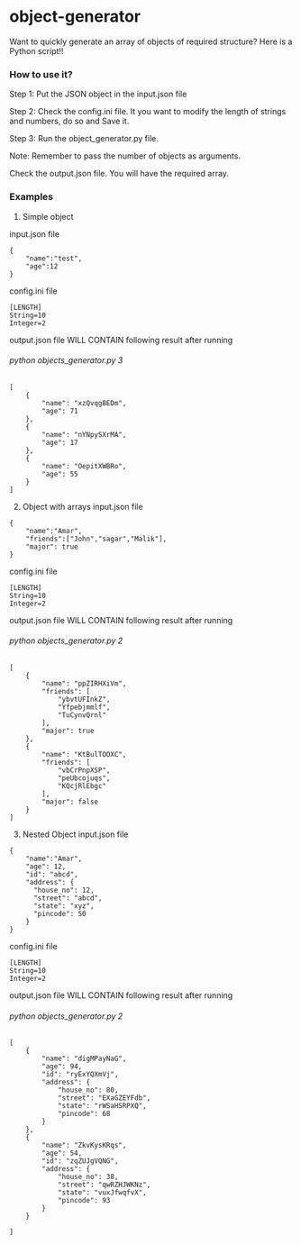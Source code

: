 # object-generator
Want to quickly generate an array of objects of required structure?
Here is a Python script!!

### How to use it?

Step 1:  Put the JSON object in the input.json file

Step 2: Check the config.ini file. It you want to modify the length of strings and numbers, do so and Save it.

Step 3: Run the object_generator.py file. 

Note: Remember to pass the number of objects as arguments. 

Check the output.json file. You will have the required array.


### Examples 
1. Simple object

input.json file
```
{
    "name":"test",
    "age":12
}
```

config.ini file
```
[LENGTH]
String=10
Integer=2
```

output.json file WILL CONTAIN following result after running
###### python objects_generator.py 3
```
[
	{
		"name": "xzQvqgBEDm",
		"age": 71
	},
	{
		"name": "nYNpySXrMA",
		"age": 17
	},
	{
		"name": "OepitXWBRo",
		"age": 55
	}
]
```

2. Object with arrays
input.json file
```
{
    "name":"Amar",
    "friends":["John","sagar","Malik"],
    "major": true
}
```

config.ini file
```
[LENGTH]
String=10
Integer=2
```

output.json file WILL CONTAIN following result after running
###### python objects_generator.py 2
```
[
	{
		"name": "ppZIRHXiVm",
		"friends": [
			"ybvtUFInkZ",
			"Yfpebjmmlf",
			"TuCynvQrnl"
		],
		"major": true
	},
	{
		"name": "KtBulTOOXC",
		"friends": [
			"vbCrPnpXSP",
			"peUbcojuqs",
			"KQcjRlEbgc"
		],
		"major": false
	}
]
```

3. Nested Object
input.json file
```
{
    "name":"Amar",
    "age": 12,
    "id": "abcd",
    "address": {
      "house_no": 12,
      "street": "abcd",
      "state": "xyz",
      "pincode": 50
    }
}
```

config.ini file
```
[LENGTH]
String=10
Integer=2
```


output.json file WILL CONTAIN following result after running
###### python objects_generator.py 2
```
[
	{
		"name": "digMPayNaG",
		"age": 94,
		"id": "ryExYQXmVj",
		"address": {
			"house_no": 80,
			"street": "EXaGZEYFdb",
			"state": "rWSaHSRPXQ",
			"pincode": 68
		}
	},
	{
		"name": "ZkvKysKRqs",
		"age": 54,
		"id": "zqZUJgVQNG",
		"address": {
			"house_no": 38,
			"street": "qwRZHJWKNz",
			"state": "vuxJfwqfvX",
			"pincode": 93
		}
	}
	
]
```
